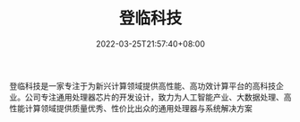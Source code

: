 ﻿---
weight: 
title: "登临科技"
description: "登临科技是一家专注于为新兴计算领域提供高性能、高功效计算平台的高科技企业。公司专注通用处理器芯片的开发设计，致力为人工智能产业、大数据处理、高性能计算领域提供质量优秀、性价比出众的通用处理器与系统解决方案"
date: 2022-03-25T21:57:40+08:00
lastmod: 2022-03-25T16:45:40+08:00
draft: false
authors: ["Metabd"]
featuredImage: "570.jpg"
link: "https://www.denglinai.com/"
tags: ["登临科技","算力"]
categories: ["navigation"]
navigation: ["算力"]
lightgallery: true
toc: true
pinned: false
recommend: false
recommend1: false
---
登临科技是一家专注于为新兴计算领域提供高性能、高功效计算平台的高科技企业。公司专注通用处理器芯片的开发设计，致力为人工智能产业、大数据处理、高性能计算领域提供质量优秀、性价比出众的通用处理器与系统解决方案

